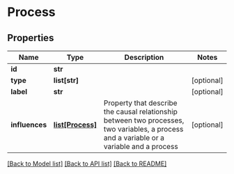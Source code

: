 # Process

## Properties
Name | Type | Description | Notes
------------ | ------------- | ------------- | -------------
**id** | **str** |  | 
**type** | **list[str]** |  | [optional] 
**label** | **str** |  | [optional] 
**influences** | [**list[Process]**](Process.md) | Property that describe the causal relationship between two processes, two variables, a process and a variable or a variable and a process | [optional] 

[[Back to Model list]](../README.md#documentation-for-models) [[Back to API list]](../README.md#documentation-for-api-endpoints) [[Back to README]](../README.md)


